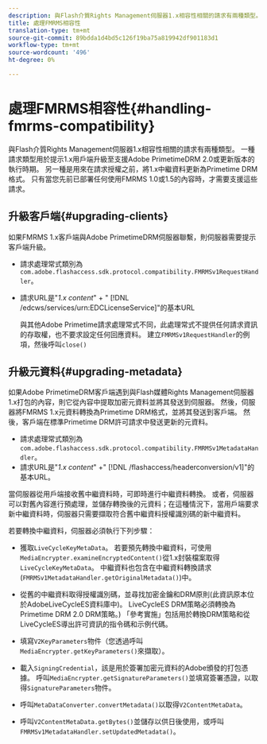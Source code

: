 ```yaml
---
description: 與Flash介質Rights Management伺服器1.x相容性相關的請求有兩種類型。 一種請求類型用於提示1.x用戶端升級至支援Adobe PrimetimeDRM 2.0或更新版本的執行時期。 另一種是用來在請求授權之前，將1.x中繼資料更新為Primetime DRM格式。 只有當您先前已部署任何使用FMRMS 1.0或1.5的內容時，才需要支援這些請求。
title: 處理FMRMS相容性
translation-type: tm+mt
source-git-commit: 89bdda1d4bd5c126f19ba75a819942df901183d1
workflow-type: tm+mt
source-wordcount: '496'
ht-degree: 0%

---
```



# 處理FMRMS相容性{#handling-fmrms-compatibility}

與Flash介質Rights Management伺服器1.x相容性相關的請求有兩種類型。 一種請求類型用於提示1.x用戶端升級至支援Adobe PrimetimeDRM 2.0或更新版本的執行時期。 另一種是用來在請求授權之前，將1.x中繼資料更新為Primetime DRM格式。 只有當您先前已部署任何使用FMRMS 1.0或1.5的內容時，才需要支援這些請求。

## 升級客戶端{#upgrading-clients}

如果FMRMS 1.x客戶端與Adobe PrimetimeDRM伺服器聯繫，則伺服器需要提示客戶端升級。

* 請求處理常式類別為`com.adobe.flashaccess.sdk.protocol.compatibility.FMRMSv1RequestHandler`。
* 請求URL是&quot;*1.x content*&quot; + &quot; [!DNL /edcws/services/urn:EDCLicenseService]&quot;的基本URL

   與其他Adobe Primetime請求處理常式不同，此處理常式不提供任何請求資訊的存取權，也不要求設定任何回應資料。 建立`FMRMSv1RequestHandler`的例項，然後呼叫`close()`

## 升級元資料{#upgrading-metadata}

如果Adobe PrimetimeDRM客戶端遇到與Flash媒體Rights Management伺服器1.x打包的內容，則它從內容中提取加密元資料並將其發送到伺服器。 然後，伺服器將FMRMS 1.x元資料轉換為Primetime DRM格式，並將其發送到客戶端。 然後，客戶端在標準Primetime DRM許可請求中發送更新的元資料。

* 請求處理常式類別為`com.adobe.flashaccess.sdk.protocol.compatibility.FMRMSv1MetadataHandler`。
* 請求URL是&quot;*1.x content*&quot; +&quot; [!DNL /flashaccess/headerconversion/v1]&quot;的基本URL。

當伺服器從用戶端接收舊中繼資料時，可即時進行中繼資料轉換。 或者，伺服器可以對舊內容進行預處理，並儲存轉換後的元資料；在這種情況下，當用戶端要求新中繼資料時，伺服器只需要擷取符合舊中繼資料授權識別碼的新中繼資料。

若要轉換中繼資料，伺服器必須執行下列步驟：

* 獲取`LiveCycleKeyMetaData`。 若要預先轉換中繼資料，可使用`MediaEncrypter.examineEncryptedContent()`從1.x封裝檔案取得`LiveCycleKeyMetaData`。 中繼資料也包含在中繼資料轉換請求(`FMRMSv1MetadataHandler.getOriginalMetadata()`)中。

* 從舊的中繼資料取得授權識別碼，並尋找加密金鑰和DRM原則(此資訊原本位於AdobeLiveCycleES資料庫中)。 LiveCycleES DRM策略必須轉換為Primetime DRM 2.0 DRM策略。) 「參考實施」包括用於轉換DRM策略和從LiveCycleES導出許可資訊的指令碼和示例代碼。
* 填寫`V2KeyParameters`物件（您透過呼叫`MediaEncrypter.getKeyParameters()`來擷取）。

* 載入`SigningCredential`，該是用於簽署加密元資料的Adobe頒發的打包憑據。 呼叫`MediaEncrypter.getSignatureParameters()`並填寫簽署憑證，以取得`SignatureParameters`物件。

* 呼叫`MetaDataConverter.convertMetadata()`以取得`V2ContentMetaData`。

* 呼叫`V2ContentMetaData.getBytes()`並儲存以供日後使用，或呼叫`FMRMSv1MetadataHandler.setUpdatedMetadata()`。